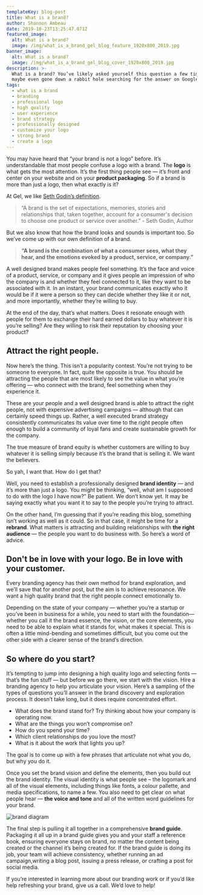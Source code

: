 ```yaml
---
templateKey: blog-post
title: What is a brand?
author: Shannon Ambeau
date: 2019-10-23T13:25:47.071Z
featured_image:
  alt: What is a brand?
  image: /img/what_is_a_brand_gel_blog_feature_1920x800_2019.jpg
banner_image:
  alt: What is a brand?
  image: /img/what_is_a_brand_gel_blog_cover_1920x800_2019.jpg
description: >-
  What is a brand? You’ve likely asked yourself this question a few times and
  maybe even gone down a rabbit hole searching for the answer on Google.
tags:
  - what is a brand
  - branding
  - professional logo
  - high quality
  - user experience
  - brand strategy
  - professionally designed
  - customize your logo
  - strong brand
  - create a logo
---
```

You may have heard that “your brand is not a logo” before. It’s understandable that most people confuse a logo with a brand. The **logo** is what gets the most attention. It’s the first thing people see — it’s front and center on your website and on your **product packaging**. So if a brand is more than just a logo, then what exactly is it?

At Gel, we like [Seth Godin’s definition](https://seths.blog/2009/12/define-brand/). 

> “A brand is the set of expectations, memories, stories and relationships that, taken together, account for a consumer's decision to choose one product or service over another.” - Seth Godin, Author

But we also know that how the brand looks and sounds is important too. So we’ve come up with our own definition of a brand.

> **“A brand is the combination of what a consumer sees, what they hear, and the emotions evoked by a product, service, or company.”**

A well designed brand makes people feel something. It’s the face and voice of a product, service, or company and it gives people an impression of who the company is and whether they feel connected to it, like they want to be associated with it. In an instant, your brand communicates exactly who it would be if it were a person so they can decide whether they like it or not, and more importantly, whether they’re willing to buy. 

At the end of the day, that’s what matters. Does it resonate enough with people for them to exchange their hard earned dollars to buy whatever it is you’re selling? Are they willing to risk their reputation by choosing your product? 

## Attract the right people.

Now here’s the thing. This isn’t a popularity contest. You’re not trying to be someone to everyone. In fact, quite the opposite is true. You should be attracting the people that are most likely to see the value in what you’re offering — who connect with the brand, feel something when they experience it. 

These are your people and a well designed brand is able to attract the right people, not with expensive advertising campaigns — although that can certainly speed things up. Rather, a well executed brand strategy consistently communicates its value over time to the right people often enough to build a community of loyal fans and create sustainable growth for the company. 

The true measure of brand equity is whether customers are willing to buy whatever it is selling simply because it’s the brand that is selling it. We want the believers. 

So yah, I want that. How do I get that? 

Well, you need to establish a professionally designed **brand identity** — and it’s more than just a logo. You might be thinking, “well, what am I supposed to do with the logo I have now?” Be patient. We don’t know yet. It may be saying exactly what you want it to say to the people you’re trying to attract. 

On the other hand, I’m guessing that if you’re reading this blog, something isn’t working as well as it could. So in that case, it might be time for a **rebrand**. What matters is attracting and building relationships with **the right audience** — the people you want to do business with. So here’s a word of advice. 

## Don't be in love with your logo. Be in love with your customer.

Every branding agency has their own method for brand exploration, and we’ll save that for another post, but the aim is to achieve resonance. We want a high quality brand that the right people connect emotionally to.

Depending on the state of your company — whether you’re a startup or you’ve been in business for a while, you need to start with the foundation— whether you call it the brand essence, the vision, or the core elements, you need to be able to explain what it stands for, what makes it special. This is often a little mind-bending and sometimes difficult, but you come out the other side with a clearer sense of the brand’s direction.

## So where do you start?

It’s tempting to jump into designing a high quality logo and selecting fonts — that’s the fun stuff — but before we go there, we start with the vision. Hire a branding agency to help you articulate your vision. Here’s a sampling of the types of questions you’ll answer in the brand discovery and exploration process. It doesn’t take long, but it does require concentrated effort. 

* What does the brand stand for? Try thinking about how your company is operating now. 
* What are the things you won’t compromise on? 
* How do you spend your time? 
* Which client relationships do you love the most? 
* What is it about the work that lights you up? 

The goal is to come up with a few phrases that articulate not what you do, but why you do it. 

Once you set the brand vision and define the elements, then you build out the brand identity. The visual identity is what people see – the logomark and all of the visual elements, including things like fonts, a colour pallette, and media specifications, to name a few. You also need to get clear on what people hear — **the voice and tone** and all of the written word guidelines for your brand.

![brand diagram](/img/brand_diagram_gel.jpg "Brand Diagram")

The final step is pulling it all together in a comprehensive **brand guide**. Packaging it all up in a brand guide gives you and your staff a reference book, ensuring everyone stays on brand, no matter the content being created or the channel it’s being created for. If the brand guide is doing its job, your team will achieve consistency, whether running an ad campaign,writing a blog post, issuing a press release, or crafting a post for social media. 

If you’re interested in learning more about our branding work or if you’d like help refreshing your brand, give us a call. We’d love to help!
